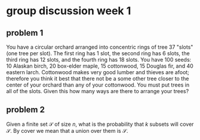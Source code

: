 # group discussion week 1

## problem 1
You have a circular orchard arranged into concentric rings of tree $37$ "slots" (one tree per slot). 
The first ring has $1$ slot, the second ring has $6$ slots, the third ring has $12$ slots, and the fourth ring has $18$ slots. 
You have $100$ seeds:
$10$ Alaskan birch,
$20$ box-elder maple,
$15$ cottonwood,
$15$ Douglas fir, and
$40$ eastern larch.
Cottonwood makes very good lumber and thieves are afoot;
therefore you think it best that there not be a some other tree closer to the center of your orchard than any of your cottonwood. 
You must put trees in all of the slots. 
Given this how many ways are there to arrange your trees?

## problem 2
Given a finite set $\mathcal{S}$ of size $n$,
what is the probability that $k$ subsets will cover $\mathcal{S}$. 
By cover we mean that a union over them is $\mathcal{S}$.
